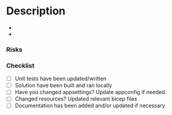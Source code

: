﻿# Description
<!-- Write a SHORT description of what you changed/implemented in this PR -->
* <!-- Change 1 -->
* <!-- Change 2 -->

### Risks
<!-- If anything comes to mind, describe the biggest risk in this PR -->

### Checklist
- [ ] Unit tests have been updated/written
- [ ] Solution have been built and ran locally
- [ ] Have you changed appsettings? Update appconfig if needed.
- [ ] Changed resources? Updated relevant bicep files
- [ ] Documentation has been added and/or updated if necessary